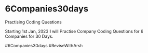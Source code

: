 # 6Companies30days
Practising Coding Questions 

Starting 1st Jan, 2023 I will Practise Company Coding Questions for 6 Companies for 30 Days.

#6Companies30days
#ReviseWithArsh
